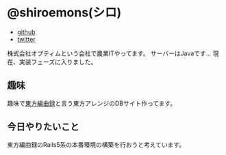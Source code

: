 # @shiroemons(シロ)

- [github](https://github.com/shiroemons)
- [twitter](https://twitter.com/shiroemons)

株式会社オプティムという会社で農業ITやってます。
サーバーはJavaです...
現在、実装フェーズに入りました。

## 趣味

趣味で[東方編曲録](https://touhou.arrangement-chronicle.com/)と言う東方アレンジのDBサイト作ってます。

## 今日やりたいこと

東方編曲録のRails5系の本番環境の構築を行おうと考えています。

